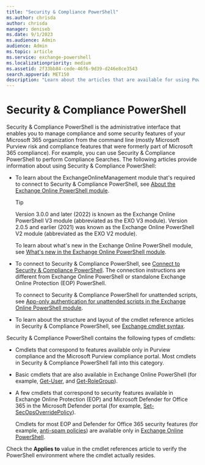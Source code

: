 ```yaml
---
title: "Security & Compliance PowerShell"
ms.author: chrisda
author: chrisda
manager: deniseb
ms.date: 9/1/2023
ms.audience: Admin
audience: Admin
ms.topic: article
ms.service: exchange-powershell
ms.localizationpriority: medium
ms.assetid: 2f33bb84-cede-46f6-9d39-d246e8ce3543
search.appverid: MET150
description: "Learn about the articles that are available for using PowerShell for Microsoft Security & Compliance PowerShell."
---
```


# Security & Compliance PowerShell

Security & Compliance PowerShell is the administrative interface that enables you to manage compliance and some security features of your Microsoft 365 organization from the command line (mostly Microsoft Purview risk and compliance features that were formerly part of Microsoft 365 compliance). For example, you can use Security & Compliance PowerShell to perform Compliance Searches. The following articles provide information about using Security & Compliance PowerShell:

- To learn about the ExchangeOnlineManagement module that's required to connect to Security & Compliance PowerShell, see [About the Exchange Online PowerShell module](exchange-online-powershell-v2.md).

  > [!TIP]
  > Version 3.0.0 and later (2022) is known as the Exchange Online PowerShell V3 module (abbreviated as the EXO V3 module). Version 2.0.5 and earlier (2021) was known as the Exchange Online PowerShell V2 module (abbreviated as the EXO V2 module).

  To learn about what's new in the Exchange Online PowerShell module, see [What's new in the Exchange Online PowerShell module](whats-new-in-the-exo-module.md).

- To connect to Security & Compliance PowerShell, see [Connect to Security & Compliance PowerShell](connect-to-scc-powershell.md). The connection instructions are different from Exchange Online PowerShell or standalone Exchange Online Protection (EOP) PowerShell.

  To connect to Security & Compliance PowerShell for unattended scripts, see [App-only authentication for unattended scripts in the Exchange Online PowerShell module](app-only-auth-powershell-v2.md).

- To learn about the structure and layout of the cmdlet reference articles in Security & Compliance PowerShell, see [Exchange cmdlet syntax](exchange-cmdlet-syntax.md).

Security & Compliance PowerShell contains the following types of cmdlets:

- Cmdlets that correspond to features available only in Purview compliance and the Microsoft Purview compliance portal. Most cmdlets in Security & Compliance PowerShell fall into this category.
- Basic cmdlets that are also available in Exchange Online PowerShell (for example, [Get-User](/powershell/module/exchange/get-user), and [Get-RoleGroup](/powershell/module/exchange/get-rolegroup)).
- A few cmdlets that correspond to security features available in Exchange Online Protection (EOP) and Microsoft Defender for Office 365 in the Microsoft Defender portal (for example, [Set-SecOpsOverridePolicy](/powershell/module/exchange/set-secopsoverridepolicy)).

  Cmdlets for most EOP and Defender for Office 365 security features (for example, [anti-spam policies](/microsoft-365/security/office-365-security/anti-spam-protection)) are available only in [Exchange Online PowerShell](exchange-online-powershell.md).

Check the **Applies to** value in the cmdlet references article to verify the PowerShell environment where the cmdlet actually resides.

